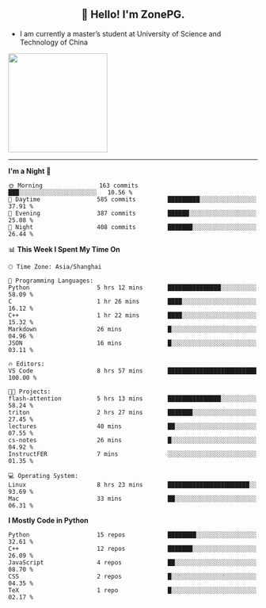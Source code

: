 <h2 align="center">👋 Hello! I'm ZonePG.</h2>

- I am currently a master’s student at University of Science and Technology of China

<img height=200 align="center" src="https://github-readme-stats.vercel.app/api?username=zonepg" />

-------

<!--START_SECTION:waka-->
**I'm a Night 🦉** 

```text
🌞 Morning                163 commits         ███░░░░░░░░░░░░░░░░░░░░░░   10.56 % 
🌆 Daytime                585 commits         █████████░░░░░░░░░░░░░░░░   37.91 % 
🌃 Evening                387 commits         ██████░░░░░░░░░░░░░░░░░░░   25.08 % 
🌙 Night                  408 commits         ███████░░░░░░░░░░░░░░░░░░   26.44 % 
```


📊 **This Week I Spent My Time On** 

```text
🕑︎ Time Zone: Asia/Shanghai

💬 Programming Languages: 
Python                   5 hrs 12 mins       ███████████████░░░░░░░░░░   58.09 % 
C                        1 hr 26 mins        ████░░░░░░░░░░░░░░░░░░░░░   16.12 % 
C++                      1 hr 22 mins        ████░░░░░░░░░░░░░░░░░░░░░   15.32 % 
Markdown                 26 mins             █░░░░░░░░░░░░░░░░░░░░░░░░   04.96 % 
JSON                     16 mins             █░░░░░░░░░░░░░░░░░░░░░░░░   03.11 % 

🔥 Editors: 
VS Code                  8 hrs 57 mins       █████████████████████████   100.00 % 

🐱‍💻 Projects: 
flash-attention          5 hrs 13 mins       ███████████████░░░░░░░░░░   58.24 % 
triton                   2 hrs 27 mins       ███████░░░░░░░░░░░░░░░░░░   27.45 % 
lectures                 40 mins             ██░░░░░░░░░░░░░░░░░░░░░░░   07.55 % 
cs-notes                 26 mins             █░░░░░░░░░░░░░░░░░░░░░░░░   04.92 % 
InstructFER              7 mins              ░░░░░░░░░░░░░░░░░░░░░░░░░   01.35 % 

💻 Operating System: 
Linux                    8 hrs 23 mins       ███████████████████████░░   93.69 % 
Mac                      33 mins             ██░░░░░░░░░░░░░░░░░░░░░░░   06.31 % 
```

**I Mostly Code in Python** 

```text
Python                   15 repos            ████████░░░░░░░░░░░░░░░░░   32.61 % 
C++                      12 repos            ███████░░░░░░░░░░░░░░░░░░   26.09 % 
JavaScript               4 repos             ██░░░░░░░░░░░░░░░░░░░░░░░   08.70 % 
CSS                      2 repos             █░░░░░░░░░░░░░░░░░░░░░░░░   04.35 % 
TeX                      1 repo              █░░░░░░░░░░░░░░░░░░░░░░░░   02.17 % 
```




<!--END_SECTION:waka-->
